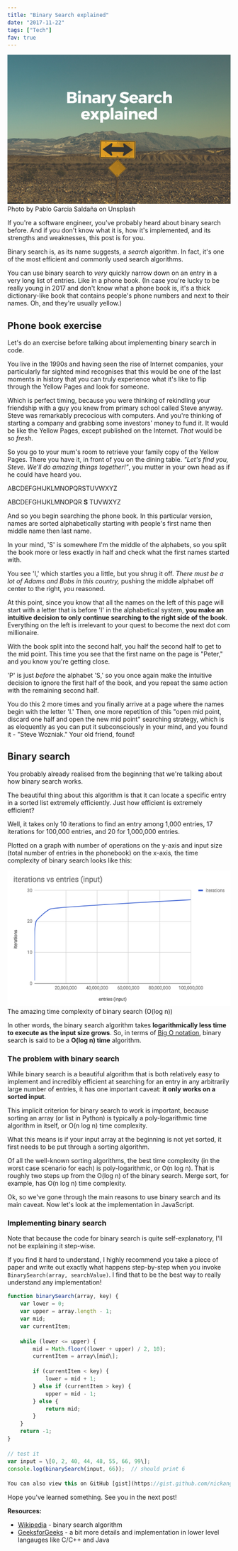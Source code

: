 ```yaml
---
title: "Binary Search explained"
date: "2017-11-22"
tags: ["Tech"]
fav: true
---
```


![binary search blog banner nickang](images/BSP-binary-search-2.png) Photo by Pablo Garcia Saldaña on Unsplash

If you're a software engineer, you've probably heard about binary search before. And if you don't know what it is, how it's implemented, and its strengths and weaknesses, this post is for you.

Binary search is, as its name suggests, a _search_ algorithm. In fact, it's one of the most efficient and commonly used search algorithms.

You can use binary search to _very_ quickly narrow down on an entry in a very long list of entries. Like in a phone book. (In case you're lucky to be really young in 2017 and don't know what a phone book is, it's a thick dictionary-like book that contains people's phone numbers and next to their names. Oh, and they're usually yellow.)

## Phone book exercise

Let's do an exercise before talking about implementing binary search in code.

You live in the 1990s and having seen the rise of Internet companies, your particularly far sighted mind recognises that this would be one of the last moments in history that you can truly experience what it's like to flip through the Yellow Pages and look for someone.

Which is perfect timing, because you were thinking of rekindling your friendship with a guy you knew from primary school called Steve anyway. Steve was remarkably precocious with computers. And you're thinking of starting a company and grabbing some investors' money to fund it. It would be like the Yellow Pages, except published on the Internet. _That_ would be so _fresh_.

So you go to your mum's room to retrieve your family copy of the Yellow Pages. There you have it, in front of you on the dining table. _"Let's find you, Steve. We'll do amazing things together!"_, you mutter in your own head as if he could have heard you.

ABCDEFGHIJKLMNOPQRSTUVWXYZ

ABCDEFGHIJKLMNOPQR **S** TUVWXYZ

And so you begin searching the phone book. In this particular version, names are sorted alphabetically starting with people's first name then middle name then last name.

In your mind, 'S' is somewhere I'm the middle of the alphabets, so you split the book more or less exactly in half and check what the first names started with.

You see 'I,' which startles you a little, but you shrug it off. _There must be a lot of Adams and Bobs in this country,_ pushing the middle alphabet off center to the right, you reasoned.

At this point, since you know that all the names on the left of this page will start with a letter that is before 'I' in the alphabetical system, **you make an intuitive decision to only continue searching to the right side of the book**. Everything on the left is irrelevant to your quest to become the next dot com millionaire.

With the book split into the second half, you half the second half to get to the mid point. This time you see that the first name on the page is "Peter," and you know you're getting close.

'P' is just _before_ the alphabet 'S,' so you once again make the intuitive decision to ignore the first half of the book, and you repeat the same action with the remaining second half.

You do this 2 more times and you finally arrive at a page where the names begin with the letter 'I.' Then, one more repetition of this "open mid point, discard one half and open the new mid point" searching strategy, which is as eloquently as you can put it subconsciously in your mind, and you found it - "Steve Wozniak." Your old friend, found!

## Binary search

You probably already realised from the beginning that we're talking about how binary search works.

The beautiful thing about this algorithm is that it can locate a specific entry in a sorted list extremely efficiently. Just how efficient is extremely efficient?

Well, it takes only 10 iterations to find an entry among 1,000 entries, 17 iterations for 100,000 entries, and 20 for 1,000,000 entries.

Plotted on a graph with number of operations on the y-axis and input size (total number of entries in the phonebook) on the x-axis, the time complexity of binary search looks like this:

![binary search graph nickang blog](images/binary-search-graph.png) The amazing time complexity of binary search (O(log n))

In other words, the binary search algorithm takes **logarithmically less time to execute as the input size grows**. So, in terms of [Big O notation](/2017-11-15-algorithm-time-complexity-big-o-notation/), binary search is said to be a **O(log n) time** algorithm.

### The problem with binary search

While binary search is a beautiful algorithm that is both relatively easy to implement and incredibly efficient at searching for an entry in any arbitrarily large number of entries, it has one important caveat: **it only works on a sorted input**.

This implicit criterion for binary search to work is important, because sorting an array (or list in Python) is typically a poly-logarithmic time algorithm in itself, or O(n log n) time complexity.

What this means is if your input array at the beginning is not yet sorted, it first needs to be put through a sorting algorithm.

Of all the well-known sorting algorithms, the best time complexity (in the worst case scenario for each) is poly-logarithmic, or O(n log n). That is roughly two steps up from the O(log n) of the binary search. Merge sort, for example, has O(n log n) time complexity.

Ok, so we've gone through the main reasons to use binary search and its main caveat. Now let's look at the implementation in JavaScript.

### Implementing binary search

Note that because the code for binary search is quite self-explanatory, I'll not be explaining it step-wise.

If you find it hard to understand, I highly recommend you take a piece of paper and write out exactly what happens step-by-step when you invoke `BinarySearch(array, searchValue)`. I find that to be the best way to really understand any implementation!

```js
function binarySearch(array, key) {
    var lower = 0;
    var upper = array.length - 1;
    var mid;
    var currentItem;
    
    while (lower <= upper) {
        mid = Math.floor((lower + upper) / 2, 10);
        currentItem = array\[mid\];
        
        if (currentItem < key) {
            lower = mid + 1;
        } else if (currentItem > key) {
            upper = mid - 1;
        } else {
            return mid;
        }
    }
    return -1;
}

// test it
var input = \[0, 2, 40, 44, 48, 55, 66, 99\];
console.log(binarySearch(input, 66));  // should print 6

You can also view this on GitHub [gist](https://gist.github.com/nickangtc/4374ea5660f6bbf2b97db5c6d719009f) and star it to keep a copy for future reference.
```

Hope you've learned something. See you in the next post!

**Resources:**

- [Wikipedia](https://en.wikipedia.org/wiki/Binary_search_algorithm) - binary search algorithm
- [GeeksforGeeks](http://www.geeksforgeeks.org/binary-search/) - a bit more details and implementation in lower level langauges like C/C++ and Java
